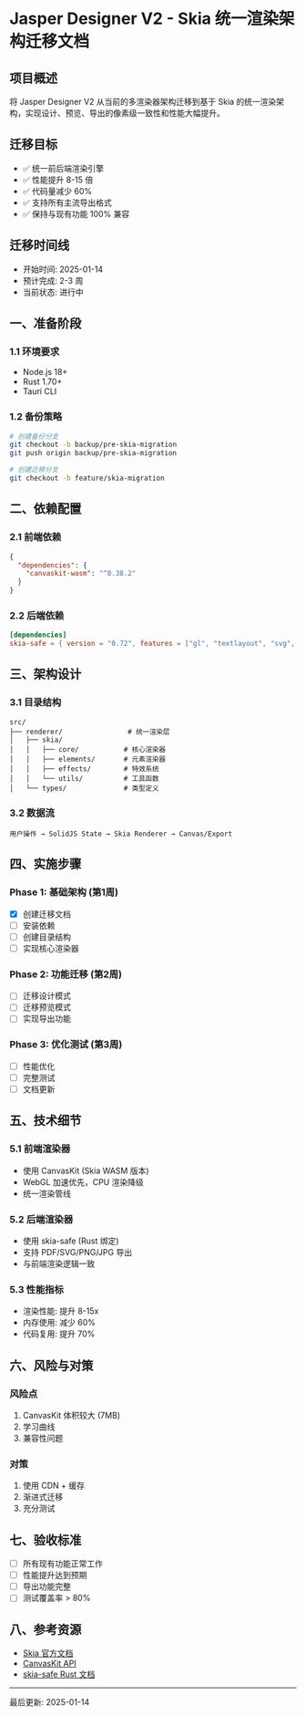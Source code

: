 # Jasper Designer V2 - Skia 统一渲染架构迁移文档

## 项目概述

将 Jasper Designer V2 从当前的多渲染器架构迁移到基于 Skia 的统一渲染架构，实现设计、预览、导出的像素级一致性和性能大幅提升。

## 迁移目标

- ✅ 统一前后端渲染引擎
- ✅ 性能提升 8-15 倍
- ✅ 代码量减少 60%
- ✅ 支持所有主流导出格式
- ✅ 保持与现有功能 100% 兼容

## 迁移时间线

- 开始时间: 2025-01-14
- 预计完成: 2-3 周
- 当前状态: 进行中

## 一、准备阶段

### 1.1 环境要求
- Node.js 18+
- Rust 1.70+
- Tauri CLI

### 1.2 备份策略
```bash
# 创建备份分支
git checkout -b backup/pre-skia-migration
git push origin backup/pre-skia-migration

# 创建迁移分支
git checkout -b feature/skia-migration
```

## 二、依赖配置

### 2.1 前端依赖
```json
{
  "dependencies": {
    "canvaskit-wasm": "^0.38.2"
  }
}
```

### 2.2 后端依赖
```toml
[dependencies]
skia-safe = { version = "0.72", features = ["gl", "textlayout", "svg", "pdf"] }
```

## 三、架构设计

### 3.1 目录结构
```
src/
├── renderer/                # 统一渲染层
│   ├── skia/
│   │   ├── core/           # 核心渲染器
│   │   ├── elements/       # 元素渲染器
│   │   ├── effects/        # 特效系统
│   │   └── utils/          # 工具函数
│   └── types/              # 类型定义
```

### 3.2 数据流
```
用户操作 → SolidJS State → Skia Renderer → Canvas/Export
```

## 四、实施步骤

### Phase 1: 基础架构 (第1周)
- [x] 创建迁移文档
- [ ] 安装依赖
- [ ] 创建目录结构
- [ ] 实现核心渲染器

### Phase 2: 功能迁移 (第2周)
- [ ] 迁移设计模式
- [ ] 迁移预览模式
- [ ] 实现导出功能

### Phase 3: 优化测试 (第3周)
- [ ] 性能优化
- [ ] 完整测试
- [ ] 文档更新

## 五、技术细节

### 5.1 前端渲染器
- 使用 CanvasKit (Skia WASM 版本)
- WebGL 加速优先，CPU 渲染降级
- 统一渲染管线

### 5.2 后端渲染器
- 使用 skia-safe (Rust 绑定)
- 支持 PDF/SVG/PNG/JPG 导出
- 与前端渲染逻辑一致

### 5.3 性能指标
- 渲染性能: 提升 8-15x
- 内存使用: 减少 60%
- 代码复用: 提升 70%

## 六、风险与对策

### 风险点
1. CanvasKit 体积较大 (7MB)
2. 学习曲线
3. 兼容性问题

### 对策
1. 使用 CDN + 缓存
2. 渐进式迁移
3. 充分测试

## 七、验收标准

- [ ] 所有现有功能正常工作
- [ ] 性能提升达到预期
- [ ] 导出功能完整
- [ ] 测试覆盖率 > 80%

## 八、参考资源

- [Skia 官方文档](https://skia.org)
- [CanvasKit API](https://skia.org/docs/user/modules/canvaskit/)
- [skia-safe Rust 文档](https://rust-skia.github.io/doc/skia_safe/)

---

最后更新: 2025-01-14